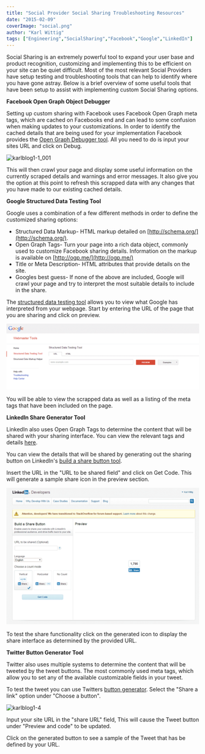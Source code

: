 ```yaml
---
title: "Social Provider Social Sharing Troubleshooting Resources"
date: "2015-02-09"
coverImage: "social.png"
author: "Karl Wittig"
tags: ["Engineering","SocialSharing","Facebook","Google","LinkedIn"]
---
```


Social Sharing is an extremely powerful tool to expand your user base and product recognition, customizing and implementing this to be efficient on your site can be quiet difficult. Most of the most relevant Social Providers have setup testing and troubleshooting tools that can help to identify where you have gone astray. Below is a brief overview of some useful tools that have been setup to assist with implementing custom Social Sharing options.

**Facebook Open Graph Object Debugger**

Setting up custom sharing with Facebook uses Facebook Open Graph meta tags, which are cached on Facebooks end and can lead to some confusion when making updates to your customizations. In order to identify the cached details that are being used for your implementation Facebook provides the [Open Graph Debugger tool](https://developers.facebook.com/tools/debug/). All you need to do is input your sites URL and click on Debug.

![karlblog1-1_001](karlblog1-1_001.png)

This will then crawl your page and display some useful information on the currently scraped details and warnings and error messages. It also give you the option at this point to refresh this scrapped data with any changes that you have made to our existing cached details.

**Google Structured Data Testing Tool**

Google uses a combination of a few different methods in order to define the customized sharing options:

- Structured Data Markup- HTML markup detailed on [http://schema.org/](http://schema.org/).
- Open Graph Tags- Turn your page into a rich data object, commonly used to customize Facebook sharing details. Information on the markup is available on [http://ogp.me/](http://ogp.me/)
- Title or Meta Description- HTML attributes that provide details on the site.
- Googles best guess- If none of the above are included, Google will crawl your page and try to interpret the most suitable details to include in the share.

The [structured data testing tool](http://www.google.com/webmasters/tools/richsnippets) allows you to view what Google has interpreted from your webpage. Start by entering the URL of the page that you are sharing and click on preview.

![karlblog1-2](karlblog1-2.png)

You will be able to view the scrapped data as well as a listing of the meta tags that have been included on the page.

**LinkedIn Share Generator Tool**

LinkedIn also uses Open Graph Tags to determine the content that will be shared with your sharing interface. You can view the relevant tags and details [here](https://developer.linkedin.com/documents/setting-display-tags-shares).

You can view the details that will be shared by generating out the sharing button on LinkedIn's [build a share button tool](https://docs.microsoft.com/en-us/linkedin/consumer/integrations/self-serve/plugins/share-plugin).

Insert the URL in the "URL to be shared field" and click on Get Code. This will generate a sample share icon in the preview section.

![karlblog1-3](karlblog1-3.png)

To test the share functionality click on the generated icon to display the share interface as determined by the provided URL.

**Twitter Button Generator Tool**

Twitter also uses multiple systems to determine the content that will be tweeted by the tweet buttons. The most commonly used meta tags, which allow you to set any of the available customizable fields in your tweet.

To test the tweet you can use Twitters [button generator](https://about.twitter.com/resources/buttons). Select the "Share a link" option under "Choose a button".

![karlblog1-4](karlblog1-4.png)

Input your site URL in the "share URL" field, This will cause the Tweet button under "Preview and code" to be updated.

Click on the generated button to see a sample of the Tweet that has be defined by your URL.
